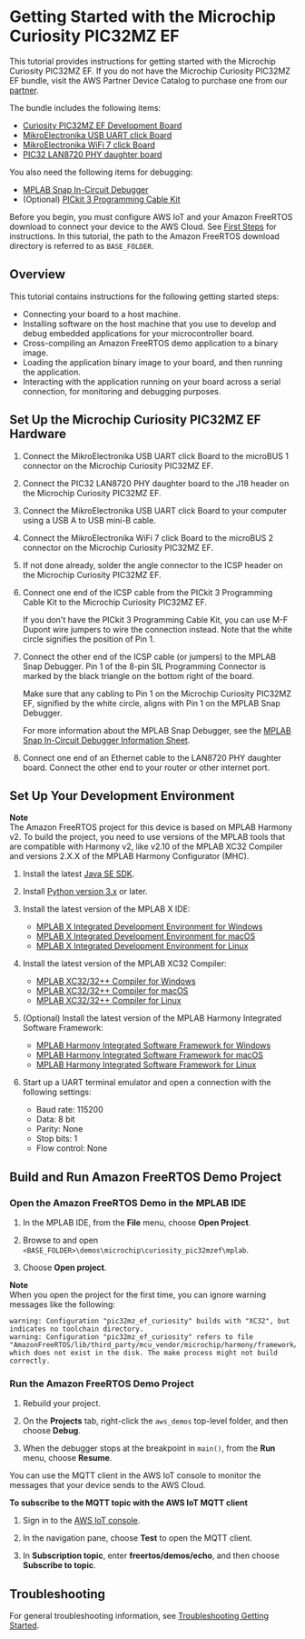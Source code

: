 # Getting Started with the Microchip Curiosity PIC32MZ EF<a name="getting_started_mch"></a>

This tutorial provides instructions for getting started with the Microchip Curiosity PIC32MZ EF\. If you do not have the Microchip Curiosity PIC32MZ EF bundle, visit the AWS Partner Device Catalog to purchase one from our [partner](https://devices.amazonaws.com/detail/a3G0L00000AANscUAH/Curiosity-PIC32MZ-EF-Amazon-FreeRTOS-Bundle)\.

The bundle includes the following items:
+ [Curiosity PIC32MZ EF Development Board](https://www.microchip.com/Developmenttools/ProductDetails/DM320104)
+ [MikroElectronika USB UART click Board](https://www.mikroe.com/usb-uart-click)
+ [MikroElectronika WiFi 7 click Board](https://www.mikroe.com/wifi-7-click) 
+ [PIC32 LAN8720 PHY daughter board](http://www.microchip.com/DevelopmentTools/ProductDetails.aspx?PartNO=ac320004-3)

You also need the following items for debugging:
+ [MPLAB Snap In\-Circuit Debugger](https://www.microchip.com/Developmenttools/ProductDetails/PG164100) 
+ \(Optional\) [PICkit 3 Programming Cable Kit](https://new.microchipdirect.com/product/search/all/TPROG001) 

Before you begin, you must configure AWS IoT and your Amazon FreeRTOS download to connect your device to the AWS Cloud\. See [First Steps](freertos-prereqs.md) for instructions\. In this tutorial, the path to the Amazon FreeRTOS download directory is referred to as `BASE_FOLDER`\.

## Overview<a name="w3aab7c19c23c15"></a>

This tutorial contains instructions for the following getting started steps:
+ Connecting your board to a host machine\.
+ Installing software on the host machine that you use to develop and debug embedded applications for your microcontroller board\.
+ Cross\-compiling an Amazon FreeRTOS demo application to a binary image\.
+ Loading the application binary image to your board, and then running the application\.
+ Interacting with the application running on your board across a serial connection, for monitoring and debugging purposes\.

## Set Up the Microchip Curiosity PIC32MZ EF Hardware<a name="setup-hw-mch"></a>

1. Connect the MikroElectronika USB UART click Board to the microBUS 1 connector on the Microchip Curiosity PIC32MZ EF\.

1. Connect the PIC32 LAN8720 PHY daughter board to the J18 header on the Microchip Curiosity PIC32MZ EF\.

1. Connect the MikroElectronika USB UART click Board to your computer using a USB A to USB mini\-B cable\.

1. Connect the MikroElectronika WiFi 7 click Board to the microBUS 2 connector on the Microchip Curiosity PIC32MZ EF\.

1. If not done already, solder the angle connector to the ICSP header on the Microchip Curiosity PIC32MZ EF\.

1. Connect one end of the ICSP cable from the PICkit 3 Programming Cable Kit to the Microchip Curiosity PIC32MZ EF\.

   If you don't have the PICkit 3 Programming Cable Kit, you can use M\-F Dupont wire jumpers to wire the connection instead\. Note that the white circle signifies the position of Pin 1\.

1. Connect the other end of the ICSP cable \(or jumpers\) to the MPLAB Snap Debugger\. Pin 1 of the 8\-pin SIL Programming Connector is marked by the black triangle on the bottom right of the board\.

   Make sure that any cabling to Pin 1 on the Microchip Curiosity PIC32MZ EF, signified by the white circle, aligns with Pin 1 on the MPLAB Snap Debugger\.

   For more information about the MPLAB Snap Debugger, see the [MPLAB Snap In\-Circuit Debugger Information Sheet](http://ww1.microchip.com/downloads/en/DeviceDoc/MPLAB%20Snap%20In-Circuit%20Debugger%20IS%20DS50002787A.pdf)\.

1. Connect one end of an Ethernet cable to the LAN8720 PHY daughter board\. Connect the other end to your router or other internet port\.

## Set Up Your Development Environment<a name="setup-env_mch"></a>

**Note**  
The Amazon FreeRTOS project for this device is based on MPLAB Harmony v2\. To build the project, you need to use versions of the MPLAB tools that are compatible with Harmony v2, like v2\.10 of the MPLAB XC32 Compiler and versions 2\.X\.X of the MPLAB Harmony Configurator \(MHC\)\.

1. Install the latest [Java SE SDK](http://www.oracle.com/technetwork/java/javase/downloads/index.html)\.

1. Install [Python version 3\.x](https://www.python.org/downloads/) or later\.

1. Install the latest version of the MPLAB X IDE:
   + [MPLAB X Integrated Development Environment for Windows](http://www.microchip.com/mplabx-ide-windows-installer)
   + [MPLAB X Integrated Development Environment for macOS](http://www.microchip.com/mplabx-ide-osx-installer)
   + [MPLAB X Integrated Development Environment for Linux](http://www.microchip.com/mplabx-ide-linux-installer)

1. Install the latest version of the MPLAB XC32 Compiler:
   + [MPLAB XC32/32\+\+ Compiler for Windows](http://www.microchip.com/mplabxc32windows)
   + [MPLAB XC32/32\+\+ Compiler for macOS](http://www.microchip.com/mplabxc32osx)
   + [MPLAB XC32/32\+\+ Compiler for Linux](http://www.microchip.com/mplabxc32linux)

1. \(Optional\) Install the latest version of the MPLAB Harmony Integrated Software Framework:
   + [MPLAB Harmony Integrated Software Framework for Windows](http://www.microchip.com/mymicrochip/filehandler.aspx?ddocname=en603881)
   + [MPLAB Harmony Integrated Software Framework for macOS](http://www.microchip.com/mymicrochip/filehandler.aspx?ddocname=en603883)
   + [MPLAB Harmony Integrated Software Framework for Linux](http://www.microchip.com/mymicrochip/filehandler.aspx?ddocname=en603882)

1. Start up a UART terminal emulator and open a connection with the following settings:
   + Baud rate: 115200
   + Data: 8 bit
   + Parity: None
   + Stop bits: 1
   + Flow control: None

## Build and Run Amazon FreeRTOS Demo Project<a name="mch-build-and-run-example"></a>

### Open the Amazon FreeRTOS Demo in the MPLAB IDE<a name="mch-freertos-import-project"></a><a name="mch-load-project"></a>

1. In the MPLAB IDE, from the **File** menu, choose **Open Project**\.

1. Browse to and open `<BASE_FOLDER>\demos\microchip\curiosity_pic32mzef\mplab`\.

1. Choose **Open project**\.

**Note**  
When you open the project for the first time, you can ignore warning messages like the following:  

```
warning: Configuration "pic32mz_ef_curiosity" builds with "XC32", but indicates no toolchain directory.
warning: Configuration "pic32mz_ef_curiosity" refers to file "AmazonFreeRTOS/lib/third_party/mcu_vendor/microchip/harmony/framework/bootloader/src/bootloader.h" which does not exist in the disk. The make process might not build correctly.
```

### Run the Amazon FreeRTOS Demo Project<a name="mch-run-example"></a>

1. Rebuild your project\.

1. On the **Projects** tab, right\-click the `aws_demos` top\-level folder, and then choose **Debug**\.

1. When the debugger stops at the breakpoint in `main()`, from the **Run** menu, choose **Resume**\.

You can use the MQTT client in the AWS IoT console to monitor the messages that your device sends to the AWS Cloud\.

**To subscribe to the MQTT topic with the AWS IoT MQTT client**

1. Sign in to the [AWS IoT console](https://console.aws.amazon.com/iotv2/)\.

1. In the navigation pane, choose **Test** to open the MQTT client\.

1. In **Subscription topic**, enter **freertos/demos/echo**, and then choose **Subscribe to topic**\.

## Troubleshooting<a name="getting_started_mch_troubleshooting"></a>

For general troubleshooting information, see [Troubleshooting Getting Started](gsg-troubleshooting.md)\.